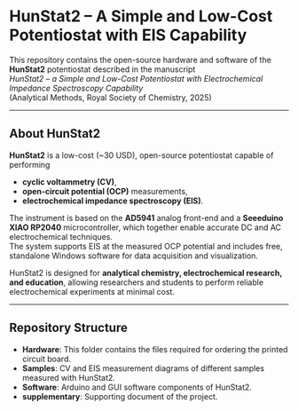 # HunStat2 – A Simple and Low-Cost Potentiostat with EIS Capability

This repository contains the open-source hardware and software of the **HunStat2** potentiostat described in the manuscript  
*HunStat2 – a Simple and Low-Cost Potentiostat with Electrochemical Impedance Spectroscopy Capability*  
(Analytical Methods, Royal Society of Chemistry, 2025)

---

## About HunStat2
**HunStat2** is a low-cost (~30 USD), open-source potentiostat capable of performing  
- **cyclic voltammetry (CV)**,
- **open-circuit potential (OCP)** measurements,
- **electrochemical impedance spectroscopy (EIS)**.  

The instrument is based on the **AD5941** analog front-end and a **Seeeduino XIAO RP2040** microcontroller, which together enable accurate DC and AC electrochemical techniques.  
The system supports EIS at the measured OCP potential and includes free, standalone Windows software for data acquisition and visualization.  

HunStat2 is designed for **analytical chemistry, electrochemical research, and education**, allowing researchers and students to perform reliable electrochemical experiments at minimal cost.

---

## Repository Structure

- **Hardware**: This folder contains the files required for ordering the printed circuit board.
- **Samples**: CV and EIS measurement diagrams of different samples measured with HunStat2.
- **Software**: Arduino and GUI software components of HunStat2.
- **supplementary**: Supporting document of the project.
